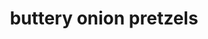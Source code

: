 ---
servings: 6 cups
nutritionFacts: |-
  * Serving size 1/2 cup
  * 318 calories
  * 20g fat (12g saturated fat)
  * 51mg cholesterol
  * 1047mg sodium
  * 31g carbohydrate (1g sugars 1g fiber)
  * 4g protein
directions: |-
  * In a large skillet melt butter
  * Stir in soup mix
  * Heat and stir until well mixed
  * Add pretzels; toss to coat
  * Spread pretzel mixture in a baking pan
  * Bake at 250° for 1-1/2 hours stirring every 15 minutes.
  * Cool and store in an airtight container
ingredients: |-
  * 1-1/4 cups butter (cubed)
  * 1 envelope (1 ounce) onion soup mix
  * 1 package (16 ounces) chunky pretzels broken into pieces
rating: 4
ease: easy
category: appetizer
subcategory: bread
href: 'https://www.tasteofhome.com/recipes/buttery-onion-pretzels/'
totalTime: 1 hr 35 mins
cookTime: 1.5 hr
prepTime: 5 mins
title: buttery onion pretzels
path: /buttery-onion-pretzels
---